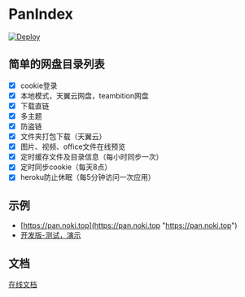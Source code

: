 # PanIndex
[![Deploy](https://www.herokucdn.com/deploy/button.png)](https://heroku.com/deploy?template=https://github.com/libsgh/PanIndex)

## 简单的网盘目录列表
- [x] cookie登录
- [x] 本地模式，天翼云网盘，teambition网盘
- [x] 下载直链
- [x] 多主题
- [x] 防盗链
- [x] 文件夹打包下载（天翼云）
- [x] 图片、视频、office文件在线预览
- [x] 定时缓存文件及目录信息（每小时同步一次）
- [x] 定时同步cookie（每天8点）
- [x] heroku防止休眠（每5分钟访问一次应用）

## 示例
- [https://pan.noki.top](https://pan.noki.top "https://pan.noki.top")
- [开发版-测试，演示](https://t1.netrss.cf "https://t1.netrss.cf")
 
## 文档
[在线文档](https://libsgh.github.io/PanIndex/)